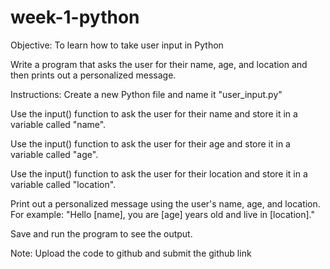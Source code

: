 # week-1-python

Objective: To learn how to take user input in Python



Write a program that asks the user for their name, age, and location and then prints out a personalized message.




Instructions:
Create a new Python file and name it "user_input.py"

Use the input() function to ask the user for their name and store it in a variable called "name".

Use the input() function to ask the user for their age and store it in a variable called "age".

Use the input() function to ask the user for their location and store it in a variable called "location".

Print out a personalized message using the user's name, age, and location. For example: "Hello [name], you are [age] years old and live in [location]."

Save and run the program to see the output.


Note: Upload the code to github and submit the github link



